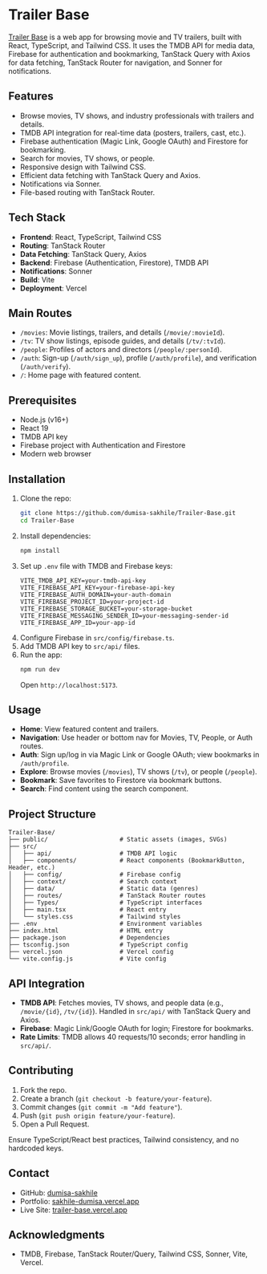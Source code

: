 # Trailer Base

[Trailer Base](https://trailer-base.vercel.app) is a web app for browsing movie and TV trailers, built with React, TypeScript, and Tailwind CSS. It uses the TMDB API for media data, Firebase for authentication and bookmarking, TanStack Query with Axios for data fetching, TanStack Router for navigation, and Sonner for notifications.

## Features
- Browse movies, TV shows, and industry professionals with trailers and details.
- TMDB API integration for real-time data (posters, trailers, cast, etc.).
- Firebase authentication (Magic Link, Google OAuth) and Firestore for bookmarking.
- Search for movies, TV shows, or people.
- Responsive design with Tailwind CSS.
- Efficient data fetching with TanStack Query and Axios.
- Notifications via Sonner.
- File-based routing with TanStack Router.

## Tech Stack
- **Frontend**: React, TypeScript, Tailwind CSS
- **Routing**: TanStack Router
- **Data Fetching**: TanStack Query, Axios
- **Backend**: Firebase (Authentication, Firestore), TMDB API
- **Notifications**: Sonner
- **Build**: Vite
- **Deployment**: Vercel

## Main Routes
- `/movies`: Movie listings, trailers, and details (`/movie/:movieId`).
- `/tv`: TV show listings, episode guides, and details (`/tv/:tvId`).
- `/people`: Profiles of actors and directors (`/people/:personId`).
- `/auth`: Sign-up (`/auth/sign_up`), profile (`/auth/profile`), and verification (`/auth/verify`).
- `/`: Home page with featured content.

## Prerequisites
- Node.js (v16+)
- React 19
- TMDB API key
- Firebase project with Authentication and Firestore
- Modern web browser

## Installation
1. Clone the repo:
   ```bash
   git clone https://github.com/dumisa-sakhile/Trailer-Base.git
   cd Trailer-Base
   ```
2. Install dependencies:
   ```bash
   npm install
   ```
3. Set up `.env` file with TMDB and Firebase keys:
   ```env
   VITE_TMDB_API_KEY=your-tmdb-api-key
   VITE_FIREBASE_API_KEY=your-firebase-api-key
   VITE_FIREBASE_AUTH_DOMAIN=your-auth-domain
   VITE_FIREBASE_PROJECT_ID=your-project-id
   VITE_FIREBASE_STORAGE_BUCKET=your-storage-bucket
   VITE_FIREBASE_MESSAGING_SENDER_ID=your-messaging-sender-id
   VITE_FIREBASE_APP_ID=your-app-id
   ```
4. Configure Firebase in `src/config/firebase.ts`.
5. Add TMDB API key to `src/api/` files.
6. Run the app:
   ```bash
   npm run dev
   ```
   Open `http://localhost:5173`.

## Usage
- **Home**: View featured content and trailers.
- **Navigation**: Use header or bottom nav for Movies, TV, People, or Auth routes.
- **Auth**: Sign up/log in via Magic Link or Google OAuth; view bookmarks in `/auth/profile`.
- **Explore**: Browse movies (`/movies`), TV shows (`/tv`), or people (`/people`).
- **Bookmark**: Save favorites to Firestore via bookmark buttons.
- **Search**: Find content using the search component.

## Project Structure
```
Trailer-Base/
├── public/                    # Static assets (images, SVGs)
├── src/
│   ├── api/                   # TMDB API logic
│   ├── components/            # React components (BookmarkButton, Header, etc.)
│   ├── config/                # Firebase config
│   ├── context/               # Search context
│   ├── data/                  # Static data (genres)
│   ├── routes/                # TanStack Router routes
│   ├── Types/                 # TypeScript interfaces
│   ├── main.tsx               # React entry
│   └── styles.css             # Tailwind styles
├── .env                       # Environment variables
├── index.html                 # HTML entry
├── package.json               # Dependencies
├── tsconfig.json              # TypeScript config
├── vercel.json                # Vercel config
└── vite.config.js             # Vite config
```

## API Integration
- **TMDB API**: Fetches movies, TV shows, and people data (e.g., `/movie/{id}`, `/tv/{id}`). Handled in `src/api/` with TanStack Query and Axios.
- **Firebase**: Magic Link/Google OAuth for login; Firestore for bookmarks.
- **Rate Limits**: TMDB allows 40 requests/10 seconds; error handling in `src/api/`.

## Contributing
1. Fork the repo.
2. Create a branch (`git checkout -b feature/your-feature`).
3. Commit changes (`git commit -m "Add feature"`).
4. Push (`git push origin feature/your-feature`).
5. Open a Pull Request.

Ensure TypeScript/React best practices, Tailwind consistency, and no hardcoded keys.


## Contact
- GitHub: [dumisa-sakhile](https://github.com/dumisa-sakhile)
- Portfolio: [sakhile-dumisa.vercel.app](https://sakhile-dumisa.vercel.app)
- Live Site: [trailer-base.vercel.app](https://trailer-base.vercel.app)

## Acknowledgments
- TMDB, Firebase, TanStack Router/Query, Tailwind CSS, Sonner, Vite, Vercel.
